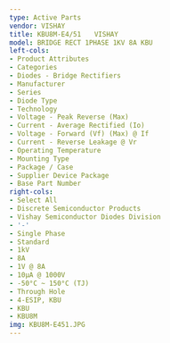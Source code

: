 ```yaml
---
type: Active Parts
vendor: VISHAY
title: KBU8M-E4/51　　VISHAY
model: BRIDGE RECT 1PHASE 1KV 8A KBU
left-cols:
- Product Attributes
- Categories
- Diodes - Bridge Rectifiers
- Manufacturer
- Series
- Diode Type
- Technology
- Voltage - Peak Reverse (Max)
- Current - Average Rectified (Io)
- Voltage - Forward (Vf) (Max) @ If
- Current - Reverse Leakage @ Vr
- Operating Temperature
- Mounting Type
- Package / Case
- Supplier Device Package
- Base Part Number
right-cols:
- Select All
- Discrete Semiconductor Products
- Vishay Semiconductor Diodes Division
- '-'
- Single Phase
- Standard
- 1kV
- 8A
- 1V @ 8A
- 10µA @ 1000V
- -50°C ~ 150°C (TJ)
- Through Hole
- 4-ESIP, KBU
- KBU
- KBU8M
img: KBU8M-E451.JPG
---
```

